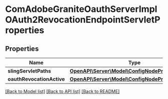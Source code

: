 # ComAdobeGraniteOauthServerImplOAuth2RevocationEndpointServletProperties

## Properties
Name | Type | Description | Notes
------------ | ------------- | ------------- | -------------
**slingServletPaths** | [**OpenAPI\Server\Model\ConfigNodePropertyString**](ConfigNodePropertyString.md) |  | [optional] 
**oauthRevocationActive** | [**OpenAPI\Server\Model\ConfigNodePropertyBoolean**](ConfigNodePropertyBoolean.md) |  | [optional] 

[[Back to Model list]](../README.md#documentation-for-models) [[Back to API list]](../README.md#documentation-for-api-endpoints) [[Back to README]](../README.md)


